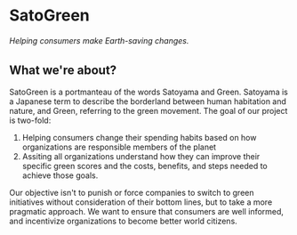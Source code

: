 # SatoGreen
###### Helping consumers make Earth-saving changes.

## What we're about?

SatoGreen is a portmanteau of the words Satoyama and Green. Satoyama is a Japanese term to describe the borderland between human habitation and nature, and Green, referring to the green movement. The goal of our project is two-fold:

1. Helping consumers change their spending habits based on how organizations are responsible members of the planet 
2. Assiting all organizations understand how they can improve their specific green scores and the costs, benefits, and steps needed to achieve those goals.

Our objective isn't to punish or force companies to switch to green initiatives without consideration of their bottom lines, but to take a more pragmatic approach. We want to ensure that consumers are well informed, and incentivize organizations to become better world citizens. 

